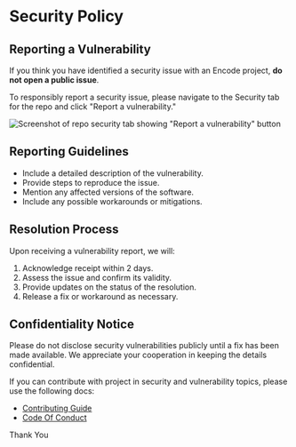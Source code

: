 # Security Policy

## Reporting a Vulnerability

If you think you have identified a security issue with an Encode project, **do not open a public issue**.

To responsibly report a security issue, please navigate to the Security tab for the repo and click "Report a vulnerability."

![Screenshot of repo security tab showing "Report a vulnerability" button](https://github.com/IvanildoBarauna/.github/raw/main/docs/img/github-demos-private-vulnerability-reporting.png)


## Reporting Guidelines

- Include a detailed description of the vulnerability.
- Provide steps to reproduce the issue.
- Mention any affected versions of the software.
- Include any possible workarounds or mitigations.

## Resolution Process

Upon receiving a vulnerability report, we will:
1. Acknowledge receipt within 2 days.
2. Assess the issue and confirm its validity.
3. Provide updates on the status of the resolution.
4. Release a fix or workaround as necessary.

## Confidentiality Notice

Please do not disclose security vulnerabilities publicly until a fix has been made available. We appreciate your cooperation in keeping the details confidential.

If you can contribute with project in security and vulnerability topics, please use the following docs:

- [Contributing Guide](https://github.com/IvanildoBarauna/ETL-awesome-api/blob/main/CONTRIBUTING.md)
- [Code Of Conduct](https://github.com/IvanildoBarauna/ETL-awesome-api/blob/main/CODE_OF_CONDUCT.md)

Thank You


